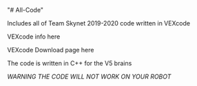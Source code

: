"# All-Code" 

Includes all of Team Skynet 2019-2020 code written in VEXcode

VEXcode info here 

VEXcode Download page here

The code is written in C++ for the V5 brains

*WARNING THE CODE WILL NOT WORK ON YOUR ROBOT*

